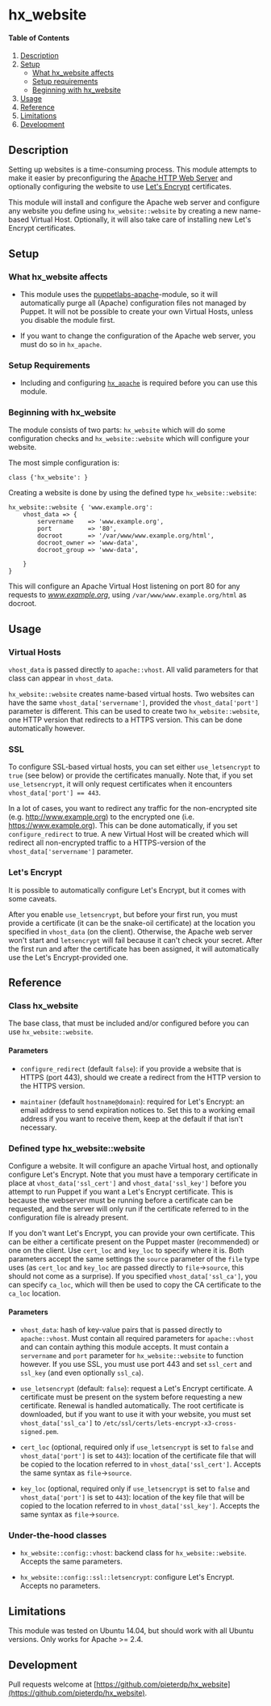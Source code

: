 # hx_website

#### Table of Contents

1. [Description](#description)
2. [Setup](#setup)
    * [What hx_website affects](#what-hx_website-affects)
    * [Setup requirements](#setup-requirements)
    * [Beginning with hx_website](#beginning-with-hx_website)
3. [Usage](#usage)
4. [Reference](#reference)
5. [Limitations](#limitations)
6. [Development](#development)

## Description

Setting up websites is a time-consuming process. This module attempts to make it easier by preconfiguring the [Apache HTTP Web Server](https://httpd.apache.org/) and optionally configuring the website to use [Let's Encrypt](https://letsencrypt.org/) certificates.

This module will install and configure the Apache web server and configure any website you define using `hx_website::website` by creating a new name-based Virtual Host. Optionally, it will also take care of installing new Let's Encrypt certificates.

## Setup

### What hx_website affects

* This module uses the [puppetlabs-apache](https://forge.puppet.com/puppetlabs/apache)-module, so it will automatically purge all (Apache) configuration files not managed by Puppet. It will not be possible to create your own Virtual Hosts, unless you disable the module first.

* If you want to change the configuration of the Apache web server, you must do so in `hx_apache`.

### Setup Requirements

* Including and configuring [`hx_apache`](https://github.com/pieterdp/hx_apache) is required before you can use this module.

### Beginning with hx_website

The module consists of two parts: `hx_website` which will do some configuration checks and `hx_website::website` which will configure your website.

The most simple configuration is:

```
class {'hx_website': }
```

Creating a website is done by using the defined type `hx_website::website`:

```
hx_website::website { 'www.example.org':
    vhost_data => {
        servername    => 'www.example.org',
        port          => '80',
        docroot       => '/var/www/www.example.org/html',
        docroot_owner => 'www-data',
        docroot_group => 'www-data',

    }
}
```

This will configure an Apache Virtual Host listening on port 80 for any requests to _www.example.org_, using `/var/www/www.example.org/html` as docroot.

## Usage

### Virtual Hosts
`vhost_data` is passed directly to `apache::vhost`. All valid parameters for that class can appear in `vhost_data`.

`hx_website::website` creates name-based virtual hosts. Two websites can have the same `vhost_data['servername']`, provided the `vhost_data['port']` parameter is different. This can be used to create two `hx_website::website`, one HTTP version that redirects to a HTTPS version. This can be done automatically however.

### SSL
To configure SSL-based virtual hosts, you can set either `use_letsencrypt` to `true` (see below) or provide the certificates manually. Note that, if you set `use_letsencrypt`, it will only request certificates when it encounters `vhost_data['port'] == 443`.

In a lot of cases, you want to redirect any traffic for the non-encrypted site (e.g. http://www.example.org) to the encrypted one (i.e. https://www.example.org). This can be done automatically, if you set `configure_redirect` to true. A new Virtual Host will be created which will redirect all non-encrypted traffic to a HTTPS-version of the `vhost_data['servername']` parameter.

### Let's Encrypt
It is possible to automatically configure Let's Encrypt, but it comes with some caveats.

After you enable `use_letsencrypt`, but before your first run, you must provide a certificate (it can be the snake-oil certificate) at the location you specified in `vhost_data` (on the client). Otherwise, the Apache web server won't start and `letsencrypt` will fail because it can't check your secret. After the first run and after the certificate has been assigned, it will automatically use the Let's Encrypt-provided one.

## Reference

### Class hx_website
The base class, that must be included and/or configured before you can use `hx_website::website`.

#### Parameters

* `configure_redirect` (default `false`): if you provide a website that is HTTPS (port 443), should we create a redirect from the HTTP version to the HTTPS version.

* `maintainer` (default `hostname@domain`): required for Let's Encrypt: an email address to send expiration notices to. Set this to a working email address if you want to receive them, keep at the default if that isn't necessary.

### Defined type hx_website::website
Configure a website. It will configure an apache Virtual host, and optionally configure Let's Encrypt. Note that you must have a temporary certificate in place at `vhost_data['ssl_cert']` and `vhost_data['ssl_key']` before you attempt to run Puppet if you want a Let's Encrypt certificate. This is because the webserver must be running before a certificate can be requested, and the server will only run if the certificate referred to in the configuration file is already present.

If you don't want Let's Encrypt, you can provide your own certificate. This can be either a certificate present on the Puppet master (recommended) or one on the client. Use `cert_loc` and `key_loc` to specify where it is. Both parameters accept the same settings the `source` parameter of the `file` type uses (as `cert_loc` and `key_loc` are passed directly to `file`->`source`, this should not come as a surprise). If you specified `vhost_data['ssl_ca']`, you can specify `ca_loc`, which will then be used to copy the CA certificate to the `ca_loc` location.

#### Parameters

* `vhost_data`: hash of key-value pairs that is passed directly to `apache::vhost`. Must contain all required parameters for `apache::vhost` and can contain aything this module accepts. It must contain a `servername` and `port` parameter for `hx_website::website` to function however. If you use SSL, you must use port 443 and set `ssl_cert` and `ssl_key` (and even optionally `ssl_ca`).

* `use_letsencrypt` (default: `false`): request a Let's Encrypt certificate. A certificate must be present on the system before requesting a new certificate. Renewal is handled automatically. The root certificate is downloaded, but if you want to use it with your website, you must set `vhost_data['ssl_ca']` to `/etc/ssl/certs/lets-encrypt-x3-cross-signed.pem`.

* `cert_loc` (optional, required only if `use_letsencrypt` is set to `false` and `vhost_data['port']` is set to `443`): location of the certificate file that will be copied to the location referred to in `vhost_data['ssl_cert']`. Accepts the same syntax as `file`->`source`.

* `key_loc` (optional, required only if `use_letsencrypt` is set to `false` and `vhost_data['port']` is set to `443`): location of the key file that will be copied to the location referred to in `vhost_data['ssl_key']`. Accepts the same syntax as `file`->`source`.

### Under-the-hood classes

* `hx_website::config::vhost`: backend class for `hx_website::website`. Accepts the same parameters.

* `hx_website::config::ssl::letsencrypt`: configure Let's Encrypt. Accepts no parameters.

## Limitations

This module was tested on Ubuntu 14.04, but should work with all Ubuntu versions. Only works for Apache >= 2.4.

## Development

Pull requests welcome at [https://github.com/pieterdp/hx_website](https://github.com/pieterdp/hx_website).
